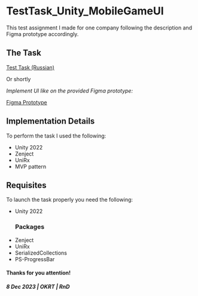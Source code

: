 # TestTask_Unity_MobileGameUI
This test assignment I made for one company following the description and Figma prototype accordingly.
## The Task
[Test Task (Russian)](http://okrt.xyz/TestTasks/T3FigmaDescription.png)

Or shortly 

*Implement UI like on the provided Figma prototype:*

[Figma Prototype](http://okrt.xyz/TestTasks/T3FigmaPrototype.png)

## Implementation Details
To perform the task I used the following:
* Unity 2022
* Zenject
* UniRx
* MVP pattern

## Requisites
To launch the task properly you need the following:
* Unity 2022
  ### Packages
* Zenject
* UniRx
* SerializedCollections
* PS-ProgressBar

#### Thanks for you attention!
##### 8 Dec 2023 | OKRT | RnD
